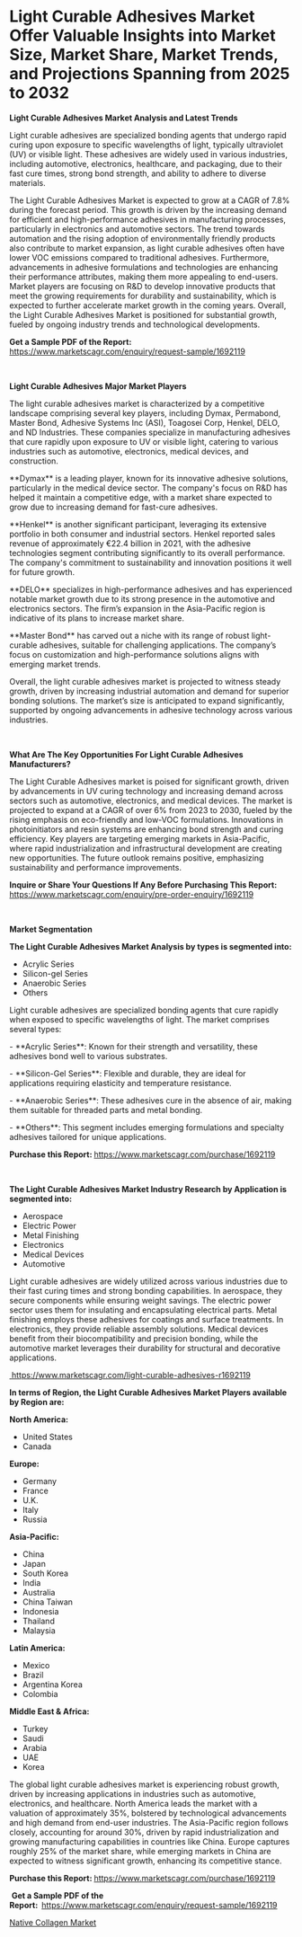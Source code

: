 <p><h1>Light Curable Adhesives Market Offer Valuable Insights into Market Size, Market Share, Market Trends, and Projections Spanning from 2025 to 2032</h1></p><p><strong>Light Curable Adhesives Market Analysis and Latest Trends</strong></p>
<p><p>Light curable adhesives are specialized bonding agents that undergo rapid curing upon exposure to specific wavelengths of light, typically ultraviolet (UV) or visible light. These adhesives are widely used in various industries, including automotive, electronics, healthcare, and packaging, due to their fast cure times, strong bond strength, and ability to adhere to diverse materials. </p><p>The Light Curable Adhesives Market is expected to grow at a CAGR of 7.8% during the forecast period. This growth is driven by the increasing demand for efficient and high-performance adhesives in manufacturing processes, particularly in electronics and automotive sectors. The trend towards automation and the rising adoption of environmentally friendly products also contribute to market expansion, as light curable adhesives often have lower VOC emissions compared to traditional adhesives. Furthermore, advancements in adhesive formulations and technologies are enhancing their performance attributes, making them more appealing to end-users. Market players are focusing on R&D to develop innovative products that meet the growing requirements for durability and sustainability, which is expected to further accelerate market growth in the coming years. Overall, the Light Curable Adhesives Market is positioned for substantial growth, fueled by ongoing industry trends and technological developments.</p></p>
<p><strong>Get a Sample PDF of the Report:&nbsp;</strong> <a href="https://www.marketscagr.com/enquiry/request-sample/1692119?utm_campaign=3137&utm_medium=2&utm_source=Github&utm_content=ia&utm_term=31032025&utm_id=light-curable-adhesives">https://www.marketscagr.com/enquiry/request-sample/1692119</a></p>
<p>&nbsp;</p>
<p><strong>Light Curable Adhesives Major Market Players</strong></p>
<p><p>The light curable adhesives market is characterized by a competitive landscape comprising several key players, including Dymax, Permabond, Master Bond, Adhesive Systems Inc (ASI), Toagosei Corp, Henkel, DELO, and ND Industries. These companies specialize in manufacturing adhesives that cure rapidly upon exposure to UV or visible light, catering to various industries such as automotive, electronics, medical devices, and construction.</p><p>**Dymax** is a leading player, known for its innovative adhesive solutions, particularly in the medical device sector. The company's focus on R&D has helped it maintain a competitive edge, with a market share expected to grow due to increasing demand for fast-cure adhesives.</p><p>**Henkel** is another significant participant, leveraging its extensive portfolio in both consumer and industrial sectors. Henkel reported sales revenue of approximately €22.4 billion in 2021, with the adhesive technologies segment contributing significantly to its overall performance. The company's commitment to sustainability and innovation positions it well for future growth.</p><p>**DELO** specializes in high-performance adhesives and has experienced notable market growth due to its strong presence in the automotive and electronics sectors. The firm’s expansion in the Asia-Pacific region is indicative of its plans to increase market share.</p><p>**Master Bond** has carved out a niche with its range of robust light-curable adhesives, suitable for challenging applications. The company’s focus on customization and high-performance solutions aligns with emerging market trends.</p><p>Overall, the light curable adhesives market is projected to witness steady growth, driven by increasing industrial automation and demand for superior bonding solutions. The market’s size is anticipated to expand significantly, supported by ongoing advancements in adhesive technology across various industries.</p></p>
<p>&nbsp;</p>
<p><strong>What Are The Key Opportunities For Light Curable Adhesives Manufacturers?</strong></p>
<p><p>The Light Curable Adhesives market is poised for significant growth, driven by advancements in UV curing technology and increasing demand across sectors such as automotive, electronics, and medical devices. The market is projected to expand at a CAGR of over 6% from 2023 to 2030, fueled by the rising emphasis on eco-friendly and low-VOC formulations. Innovations in photoinitiators and resin systems are enhancing bond strength and curing efficiency. Key players are targeting emerging markets in Asia-Pacific, where rapid industrialization and infrastructural development are creating new opportunities. The future outlook remains positive, emphasizing sustainability and performance improvements.</p></p>
<p><strong>Inquire or Share Your Questions If Any Before Purchasing This Report:</strong> <a href="https://www.marketscagr.com/enquiry/pre-order-enquiry/1692119?utm_campaign=3137&utm_medium=2&utm_source=Github&utm_content=ia&utm_term=31032025&utm_id=light-curable-adhesives">https://www.marketscagr.com/enquiry/pre-order-enquiry/1692119</a></p>
<p>&nbsp;</p>
<p><strong>Market Segmentation</strong></p>
<p><strong>The Light Curable Adhesives Market Analysis by types is segmented into:</strong></p>
<p><ul><li>Acrylic Series</li><li>Silicon-gel Series</li><li>Anaerobic Series</li><li>Others</li></ul></p>
<p><p>Light curable adhesives are specialized bonding agents that cure rapidly when exposed to specific wavelengths of light. The market comprises several types:</p><p>- **Acrylic Series**: Known for their strength and versatility, these adhesives bond well to various substrates.</p><p>- **Silicon-Gel Series**: Flexible and durable, they are ideal for applications requiring elasticity and temperature resistance.</p><p>- **Anaerobic Series**: These adhesives cure in the absence of air, making them suitable for threaded parts and metal bonding.</p><p>- **Others**: This segment includes emerging formulations and specialty adhesives tailored for unique applications.</p></p>
<p><strong>Purchase this Report:&nbsp;</strong><a href="https://www.marketscagr.com/purchase/1692119?utm_campaign=3137&utm_medium=2&utm_source=Github&utm_content=ia&utm_term=31032025&utm_id=light-curable-adhesives">https://www.marketscagr.com/purchase/1692119</a></p>
<p>&nbsp;</p>
<p><strong>The Light Curable Adhesives Market Industry Research by Application is segmented into:</strong></p>
<p><ul><li>Aerospace</li><li>Electric Power</li><li>Metal Finishing</li><li>Electronics</li><li>Medical Devices</li><li>Automotive</li></ul></p>
<p><p>Light curable adhesives are widely utilized across various industries due to their fast curing times and strong bonding capabilities. In aerospace, they secure components while ensuring weight savings. The electric power sector uses them for insulating and encapsulating electrical parts. Metal finishing employs these adhesives for coatings and surface treatments. In electronics, they provide reliable assembly solutions. Medical devices benefit from their biocompatibility and precision bonding, while the automotive market leverages their durability for structural and decorative applications.</p></p>
<p><a href="https://www.marketscagr.com/light-curable-adhesives-r1692119?utm_campaign=3137&utm_medium=2&utm_source=Github&utm_content=ia&utm_term=31032025&utm_id=light-curable-adhesives">&nbsp;https://www.marketscagr.com/light-curable-adhesives-r1692119</a></p>
<p><strong>In terms of Region, the Light Curable Adhesives Market Players available by Region are:</strong></p>
<p>
    <p> <strong> North America: </strong>
        <ul>
            <li>United States</li>
            <li>Canada</li>
        </ul>
        </p> 
    <p> <strong> Europe: </strong>
        <ul>
            <li>Germany</li>
            <li>France</li>
            <li>U.K.</li>
            <li>Italy</li>
            <li>Russia</li>
        </ul>
        </p> 
    <p> <strong> Asia-Pacific: </strong>
        <ul>
            <li>China</li>
            <li>Japan</li>
            <li>South Korea</li>
            <li>India</li>
            <li>Australia</li>
            <li>China Taiwan</li>
            <li>Indonesia</li>
            <li>Thailand</li>
            <li>Malaysia</li>
        </ul>
        </p> 
    <p> <strong> Latin America: </strong>
        <ul>
            <li>Mexico</li>
            <li>Brazil</li>
            <li>Argentina Korea</li>
            <li>Colombia</li>
        </ul>
        </p> 
    <p> <strong> Middle East & Africa: </strong>
        <ul>
            <li>Turkey</li>
            <li>Saudi</li>
            <li>Arabia</li>
            <li>UAE</li>
            <li>Korea</li>
        </ul>
    </p>
    </p>
<p><p>The global light curable adhesives market is experiencing robust growth, driven by increasing applications in industries such as automotive, electronics, and healthcare. North America leads the market with a valuation of approximately 35%, bolstered by technological advancements and high demand from end-user industries. The Asia-Pacific region follows closely, accounting for around 30%, driven by rapid industrialization and growing manufacturing capabilities in countries like China. Europe captures roughly 25% of the market share, while emerging markets in China are expected to witness significant growth, enhancing its competitive stance.</p></p>
<p><strong>Purchase this Report: </strong><a href="https://www.marketscagr.com/purchase/1692119?utm_campaign=3137&utm_medium=2&utm_source=Github&utm_content=ia&utm_term=31032025&utm_id=light-curable-adhesives">https://www.marketscagr.com/purchase/1692119</a></p>
<p>&nbsp;<strong>Get a Sample PDF of the Report:&nbsp;&nbsp;</strong><a href="https://www.marketscagr.com/enquiry/request-sample/1692119?utm_campaign=3137&utm_medium=2&utm_source=Github&utm_content=ia&utm_term=31032025&utm_id=light-curable-adhesives">https://www.marketscagr.com/enquiry/request-sample/1692119</a></p>
<p><strong></strong></p>
<p><p><a href="https://github.com/nacrehuipie/Market-Research-Report-List-1/blob/main/native-collagen-market.md?utm_campaign=3137&utm_medium=2&utm_source=Github&utm_content=ia&utm_term=31032025&utm_id=light-curable-adhesives">Native Collagen Market</a></p></p>